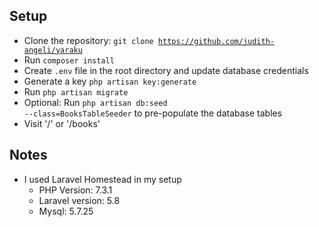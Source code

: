 ## Setup
- Clone the repository: <code>git clone https://github.com/judith-angeli/yaraku</code>
- Run <code>composer install</code>
- Create <code>.env</code> file in the root directory and update database credentials
- Generate a key <code>php artisan key:generate</code>
- Run <code>php artisan migrate</code>
- Optional: Run <code>php artisan db:seed --class=BooksTableSeeder</code> to pre-populate the database tables
- Visit '/' or '/books'

## Notes
- I used Laravel Homestead in my setup
    - PHP Version: 7.3.1
    - Laravel version: 5.8
    - Mysql: 5.7.25

